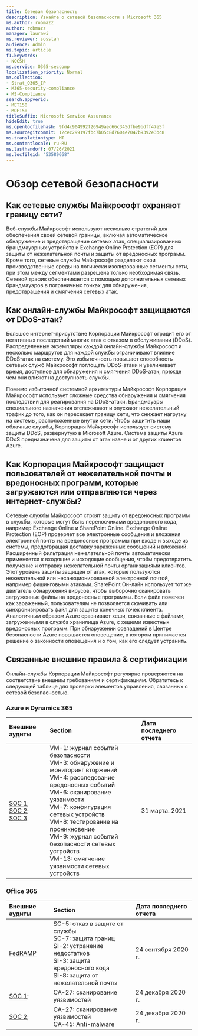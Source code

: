```yaml
---
title: Сетевая безопасность
description: Узнайте о сетевой безопасности в Microsoft 365
ms.author: robmazz
author: robmazz
manager: laurawi
ms.reviewer: sosstah
audience: Admin
ms.topic: article
f1.keywords:
- NOCSH
ms.service: O365-seccomp
localization_priority: Normal
ms.collection:
- Strat_O365_IP
- M365-security-compliance
- MS-Compliance
search.appverid:
- MET150
- MOE150
titleSuffix: Microsoft Service Assurance
hideEdit: true
ms.openlocfilehash: 9fd4c904992f26949aed66c345dfbe9bdff47e5f
ms.sourcegitcommit: 12cec299197fbc7b05c8d7604e7047b9392e3bc8
ms.translationtype: MT
ms.contentlocale: ru-RU
ms.lasthandoff: 07/26/2021
ms.locfileid: "53589668"
---
```

# <a name="network-security-overview"></a>Обзор сетевой безопасности

## <a name="how-do-microsoft-online-services-secure-the-network-boundary"></a>Как сетевые службы Майкрософт охраняют границу сети?

Веб-службы Майкрософт используют несколько стратегий для обеспечения своей сетевой границы, включая автоматическое обнаружение и предотвращение сетевых атак, специализированных брандмауэрных устройств и Exchange Online Protection (EOP) для защиты от нежелательной почты и защиты от вредоносных программ. Кроме того, сетевые службы Майкрософт разделяют свои производственные среды на логически изолированные сегменты сети, при этом между сегментами разрешена только необходимая связь. Сетевой трафик обеспечивается с помощью дополнительных сетевых брандмауэров в пограничных точках для обнаружения, предотвращения и смягчения сетевых атак.

## <a name="how-do-microsoft-online-services-defend-against-ddos-attacks"></a>Как онлайн-службы Майкрософт защищаются от DDoS-атак?

Большое интернет-присутствие Корпорации Майкрософт оградит его от негативных последствий многих атак с отказом в обслуживании (DDoS). Распределенные экземпляры каждой онлайн-службы Майкрософт и несколько маршрутов для каждой службы ограничивают влияние DDoS-атак на систему. Это избыточность повышает способность сетевых служб Майкрософт поглощать DDoS-атаки и увеличивает время, доступное для обнаружения и смягчения DDoS-атак, прежде чем они влияют на доступность службы.

Помимо избыточной системной архитектуры Майкрософт Корпорация Майкрософт использует сложные средства обнаружения и смягчения последствий для реагирования на DDoS-атаки. Брандмауэры специального назначения отслеживают и опускают нежелательный трафик до того, как он пересекает границу сети, что снижает нагрузку на системы, расположенные внутри сети. Чтобы защитить наши облачные службы, Корпорация Майкрософт использует систему защиты DDoS, развернутую в Microsoft Azure. Система защиты Azure DDoS предназначена для защиты от атак извне и от других клиентов Azure.

## <a name="how-does-microsoft-protect-users-against-spam-and-malware-being-uploaded-or-sent-through-online-services"></a>Как Корпорация Майкрософт защищает пользователей от нежелательной почты и вредоносных программ, которые загружаются или отправляются через интернет-службы?

Сетевые службы Майкрософт строят защиту от вредоносных программ в службы, которые могут быть переносчиками вредоносного кода, например Exchange Online и SharePoint Online. Exchange Online Protection (EOP) проверяет все электронные сообщения и вложения электронной почты на вредоносные программы при входе и выходе из системы, предотвращая доставку зараженных сообщений и вложений. Расширенный фильтрация нежелательной почты автоматически применяется к входящие и исходящие сообщения, чтобы предотвратить получение и отправку нежелательной почты организациями клиентов. Этот уровень защиты защищен от атак, которые пользуются нежелательной или несанкционированной электронной почтой, например фишинговыми атаками. SharePoint Он-лайн использует тот же двигатель обнаружения вирусов, чтобы выборочно сканировать загруженные файлы на вредоносные программы. Если файл помечен как зараженный, пользователям не позволяется скачивать или синхронизировать файл для защиты конечных точек клиента. Аналогичным образом Azure сравнивает хеши, связанные с файлами, загруженными в служба хранилища Azure, с хешеми известных вредоносных программ. При обнаружении совпадений в Центре безопасности Azure повышается оповещение, в котором принимается решение о законности оповещения и о том, как его следует устранить.

## <a name="related-external-regulations--certifications"></a>Связанные внешние правила & сертификации

Онлайн-службы Корпорации Майкрософт регулярно проверяются на соответствие внешним требованиям и сертификациям. Обратитесь к следующей таблице для проверки элементов управления, связанных с сетевой безопасностью.

### <a name="azure-and-dynamics-365"></a>Azure и Dynamics 365

| **Внешние аудиты** | **Section** | **Дата последнего отчета** |
|:--------------------|:------------|:-----------------------|
| [SOC 1;](https://servicetrust.microsoft.com/ViewPage/MSComplianceGuideV3?command=Download&downloadType=Document&downloadId=b8721ebd-af20-42fe-b22f-8332b0a19517&tab=7027ead0-3d6b-11e9-b9e1-290b1eb4cdeb&docTab=7027ead0-3d6b-11e9-b9e1-290b1eb4cdeb_SOC_%2F_SSAE_16_Reports) <br> [SOC 2;](https://servicetrust.microsoft.com/ViewPage/MSComplianceGuideV3?command=Download&downloadType=Document&downloadId=234a0f57-83c1-4afc-a586-a0e7a59592f7&tab=7027ead0-3d6b-11e9-b9e1-290b1eb4cdeb&docTab=7027ead0-3d6b-11e9-b9e1-290b1eb4cdeb_SOC_%2F_SSAE_16_Reports) <br> [SOC 3](https://servicetrust.microsoft.com/ViewPage/MSComplianceGuideV3?command=Download&downloadType=Document&downloadId=75c8cbf6-e456-473c-a05e-34fea888ec2a&tab=7027ead0-3d6b-11e9-b9e1-290b1eb4cdeb&docTab=7027ead0-3d6b-11e9-b9e1-290b1eb4cdeb_SOC_%2F_SSAE_16_Reports) | VM-1: журнал событий безопасности <br> VM-3: обнаружение и мониторинг вторжений <br> VM-4: расследование вредоносных событий <br> VM-6: сканирование уязвимости <br> VM-7: конфигурация сетевых устройств <br> VM-8: тестирование на проникновение <br> VM-9: журнал событий безопасности сетевых устройств <br> VM-13: смягчение уязвимости сетевых устройств | 31 марта. 2021 |

### <a name="office-365"></a>Office 365

| **Внешние аудиты** | **Section** | **Дата последнего отчета** |
|:--------------------|:------------|:-----------------------|
| [FedRAMP](https://compliance.microsoft.com/compliancemanager) | SC-5: отказ в защите от службы <br> SC-7: защита границ <br> SI-2: устранение недостатков <br> SI-3: защита вредоносного кода <br> SI-8: защита от нежелательной почты | 24 сентября 2020 г. |
| [SOC 1;](https://servicetrust.microsoft.com/ViewPage/MSComplianceGuideV3?command=Download&downloadType=Document&downloadId=90df3f9c-3aaf-4dbf-99d0-ca9f2991721b&tab=7027ead0-3d6b-11e9-b9e1-290b1eb4cdeb&docTab=7027ead0-3d6b-11e9-b9e1-290b1eb4cdeb_SOC_%2F_SSAE_16_Reports) | CA-27: сканирование уязвимостей | 24 декабря 2020 г. |
| [SOC 2;](https://servicetrust.microsoft.com/ViewPage/MSComplianceGuideV3?command=Download&downloadType=Document&downloadId=a73c1738-7892-42b7-acd3-87b6371c53f6&tab=7027ead0-3d6b-11e9-b9e1-290b1eb4cdeb&docTab=7027ead0-3d6b-11e9-b9e1-290b1eb4cdeb_SOC_%2F_SSAE_16_Reports) | CA-27: сканирование уязвимостей <br> CA-45: Anti-malware | 24 декабря 2020 г. |